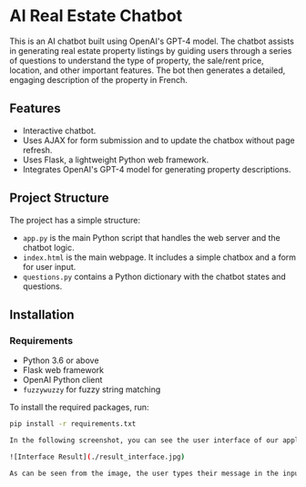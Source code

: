 # AI Real Estate Chatbot

This is an AI chatbot built using OpenAI's GPT-4 model. The chatbot assists in generating real estate property listings by guiding users through a series of questions to understand the type of property, the sale/rent price, location, and other important features. The bot then generates a detailed, engaging description of the property in French.

## Features
- Interactive chatbot.
- Uses AJAX for form submission and to update the chatbox without page refresh.
- Uses Flask, a lightweight Python web framework.
- Integrates OpenAI's GPT-4 model for generating property descriptions.

## Project Structure
The project has a simple structure:
- `app.py` is the main Python script that handles the web server and the chatbot logic.
- `index.html` is the main webpage. It includes a simple chatbox and a form for user input.
- `questions.py` contains a Python dictionary with the chatbot states and questions.

## Installation

### Requirements
- Python 3.6 or above
- Flask web framework
- OpenAI Python client
- `fuzzywuzzy` for fuzzy string matching


To install the required packages, run:
```bash
pip install -r requirements.txt

In the following screenshot, you can see the user interface of our application in action:

![Interface Result](./result_interface.jpg)

As can be seen from the image, the user types their message in the input box, then presses the 'Send' button. The chatbot responds and the conversation is displayed in the chatbox.

